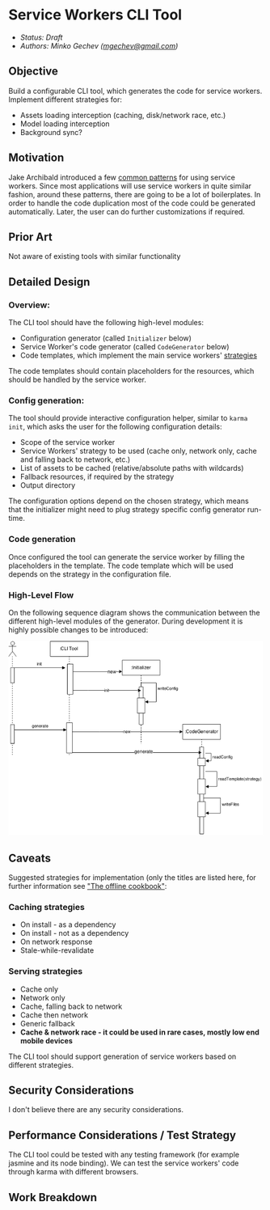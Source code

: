 # Service Workers CLI Tool
* *Status: Draft*
* *Authors: Minko Gechev (mgechev@gmail.com)*

## Objective
Build a configurable CLI tool, which generates the code for service workers.
Implement different strategies for:
* Assets loading interception (caching, disk/network race, etc.)
* Model loading interception
* Background sync?

## Motivation
Jake Archibald introduced a few [common patterns](http://jakearchibald.com/2014/offline-cookbook/) for using service workers. Since most applications will use service workers in quite similar fashion, around these patterns, there are going to be a lot of boilerplates. In order to handle the code duplication most of the code could be generated automatically. Later, the user can do further customizations if required.

## Prior Art
Not aware of existing tools with similar functionality

## Detailed Design
### Overview:
The CLI tool should have the following high-level modules:
* Configuration generator (called `Initializer` below)
* Service Worker's code generator (called `CodeGenerator` below)
* Code templates, which implement the main service workers' [strategies](http://jakearchibald.com/2014/offline-cookbook/)

The code templates should contain placeholders for the resources, which should be handled by the service worker.

### Config generation:
The tool should provide interactive configuration helper, similar to `karma init`, which asks the user for the following configuration details:
* Scope of the service worker
* Service Workers' strategy to be used (cache only, network only, cache and falling back to network, etc.)
* List of assets to be cached (relative/absolute paths with wildcards)
* Fallback resources, if required by the strategy
* Output directory

The configuration options depend on the chosen strategy, which means that the initializer might need to plug strategy specific config generator run-time.

### Code generation
Once configured the tool can generate the service worker by filling the placeholders in the template. The code template which will be used depends on the strategy in the configuration file.

### High-Level Flow
On the following sequence diagram shows the communication between the different high-level modules of the generator. During development it is highly possible changes to be introduced:

![](/assets/sw-high-level.png)

## Caveats

Suggested strategies for implementation (only the titles are listed here, for further information see ["The offline cookbook"](http://jakearchibald.com/2014/offline-cookbook/):

### Caching strategies
* On install - as a dependency
* On install - not as a dependency
* On network response
* Stale-while-revalidate

### Serving strategies
* Cache only
* Network only
* Cache, falling back to network
* Cache then network
* Generic fallback
* **Cache & network race - it could be used in rare cases, mostly low end mobile devices**

The CLI tool should support generation of service workers based on different strategies.

## Security Considerations
I don't believe there are any security considerations.

## Performance Considerations / Test Strategy
The CLI tool could be tested with any testing framework (for example jasmine and its node binding).
We can test the service workers' code through karma with different browsers.

## Work Breakdown